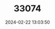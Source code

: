 ---
title: "33074"
category: "Dipterocarpus elongatus"
draft: false
date: 2024-02-22 13:03:50
languages:
  Undetermined: ["Kudan"]
  Iban: ["Ran"]
  Malay: ["Keruing Latek"]
---